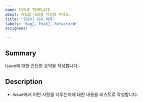 ```yaml
---
name: ISSUE TEMPLATE
about: 작업할 내용을 작성해 주세요.
title: "[DEV] 이슈 제목"
labels: 'Bug🚨, Feat🤗, Refactor🛠️'
assignees: ''

---
```


## Summary

Issue에 대한 간단한 요약을 작성합니다.

## Description

- Issue에서 어떤 사항을 다루는지에 대한 내용을 리스트로 작성합니다.
